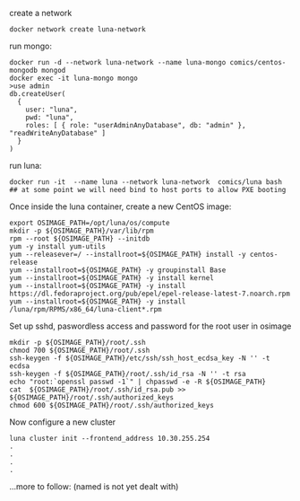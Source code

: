create a network

```
docker network create luna-network
```


run mongo:

```
docker run -d --network luna-network --name luna-mongo comics/centos-mongodb mongod
docker exec -it luna-mongo mongo
>use admin
db.createUser(
  {
    user: "luna",
    pwd: "luna",
    roles: [ { role: "userAdminAnyDatabase", db: "admin" }, "readWriteAnyDatabase" ]
  }
) 
```

run luna:

```
docker run -it  --name luna --network luna-network  comics/luna bash
## at some point we will need bind to host ports to allow PXE booting
```

Once inside the luna container, create a new CentOS image:

```
export OSIMAGE_PATH=/opt/luna/os/compute
mkdir -p ${OSIMAGE_PATH}/var/lib/rpm
rpm --root ${OSIMAGE_PATH} --initdb
yum -y install yum-utils
yum --releasever=/ --installroot=${OSIMAGE_PATH} install -y centos-release
yum --installroot=${OSIMAGE_PATH} -y groupinstall Base
yum --installroot=${OSIMAGE_PATH} -y install kernel
yum --installroot=${OSIMAGE_PATH} -y install https://dl.fedoraproject.org/pub/epel/epel-release-latest-7.noarch.rpm
yum --installroot=${OSIMAGE_PATH} -y install /luna/rpm/RPMS/x86_64/luna-client*.rpm
```

Set up sshd, paswordless access and password for the root user in osimage

```
mkdir -p ${OSIMAGE_PATH}/root/.ssh
chmod 700 ${OSIMAGE_PATH}/root/.ssh
ssh-keygen -f ${OSIMAGE_PATH}/etc/ssh/ssh_host_ecdsa_key -N '' -t ecdsa
ssh-keygen -f ${OSIMAGE_PATH}/root/.ssh/id_rsa -N '' -t rsa
echo "root:`openssl passwd -1`" | chpasswd -e -R ${OSIMAGE_PATH}
cat  ${OSIMAGE_PATH}/root/.ssh/id_rsa.pub >> ${OSIMAGE_PATH}/root/.ssh/authorized_keys
chmod 600 ${OSIMAGE_PATH}/root/.ssh/authorized_keys
```

Now configure a new cluster

```
luna cluster init --frontend_address 10.30.255.254
.
.
.
.
```

...more to follow:
  (named is not yet dealt with)


